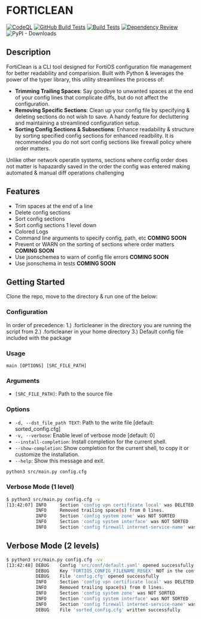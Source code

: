 # FORTICLEAN

[![CodeQL](https://github.com/ryanmerolle/forticlean/workflows/codeql/badge.svg)](https://github.com/ryanmerolle/forticlean/actions/workflows/codeql-analysis.yml)
[![GitHub Build Tests](https://github.com/ryanmerolle/forticlean/workflows/build-tests/badge.svg)](https://github.com/ryanmerolle/forticlean/actions/workflows/build-tests.yml)
[![Build Tests](https://img.shields.io/github/actions/workflow/status/ryanmerolle/forticlean/build-tests)](https://github.com/ryanmerolle/forticlean/actions/workflows/build-tests.yml)
[![Dependency Review](https://img.shields.io/github/actions/workflow/status/ryanmerolle/forticlean/build-tests)](https://github.com/ryanmerolle/forticlean/actions/workflows/dependency-review.yml)
![PyPI - Downloads](https://img.shields.io/pypi/dm/forticlean)

## Description

FortiClean is a CLI tool designed for FortiOS configuration file management for better readability and comparision.
Built with Python & leverages the power of the typer library, this utility streamlines the process of:

- **Trimming Trailing Spaces**: Say goodbye to unwanted spaces at the end of your config lines that complicate diffs, but do not affect the configuration.
- **Removing Specific Sections**: Clean up your config file by specifying & deleting sections do not wish to save. A handy feature for decluttering and maintaining a streamlined configuration setup.
- **Sorting Config Sections & Subsections**: Enhance readability & structure by sorting specified config sections for enhanced readbility. It is recommended you do not sort config sections like firewall policy where order matters.

Unlike other network operatin systems, sections where config order does not matter is hapazardly saved in the order the config was entered making automated & manual diff operations challenging

## Features

- Trim spaces at the end of a line
- Delete config sections
- Sort config sections
- Sort config sections 1 level down
- Colored Logs
- Command line arguments to specify config, path, etc **COMING SOON**
- Prevent or WARN on the sorting of sections where order matters **COMING SOON**
- Use jsonschemea to warn of config file errors **COMING SOON**
- Use jsonschema in tests **COMING SOON**

## Getting Started

Clone the repo, move to the directory & run one of the below:

### Configuration

In order of precedence:
1.) .forticleaner in the directory you are running the script from
2.) .forticleaner in your home directory
3.) Default config file included with the package

### Usage

```console
main [OPTIONS] [SRC_FILE_PATH]
```

### Arguments

- `[SRC_FILE_PATH]`: Path to the source file

### Options

- `-d, --dst_file_path TEXT`: Path to the write file  [default: sorted_config.cfg]
- `-v, --verbose`: Enable level of verbose mode  [default: 0]
- `--install-completion`: Install completion for the current shell.
- `--show-completion`: Show completion for the current shell, to copy it or customize the installation.
- `--help`: Show this message and exit.

```bash
python3 src/main.py config.cfg
```

### Verbose Mode (1 level)

```bash
$ python3 src/main.py config.cfg -v
[13:42:07] INFO     Section 'config vpn certificate local' was DELETED.                                                                               main.py:27
           INFO     Removed trailing space(s) from 0 lines.                                                                                           main.py:40
           INFO     Section 'config system zone' was NOT SORTED                                                                                       main.py:70
           INFO     Section 'config system interface' was NOT SORTED                                                                                  main.py:70
           INFO     Section 'config firewall internet-service-name' was SORTED                                                                        main.py:70
```

## Verbose Mode (2 levels)

```bash
$ python3 src/main.py config.cfg -vv
[13:42:48] DEBUG    Config 'src/conf/default.yaml' opened successfully                                                                               utils.py:57
           DEBUG    Key 'FORTIOS_CONFIG_FILENAME_REGEX' NOT in the config file. Defaulting to (.*).cfg.                                              utils.py:63
           DEBUG    File 'config.cfg' opened successfully                                                                                            utils.py:26
           INFO     Section 'config vpn certificate local' was DELETED.                                                                               main.py:27
           INFO     Removed trailing space(s) from 0 lines.                                                                                           main.py:40
           INFO     Section 'config system zone' was NOT SORTED                                                                                       main.py:70
           INFO     Section 'config system interface' was NOT SORTED                                                                                  main.py:70
           INFO     Section 'config firewall internet-service-name' was SORTED                                                                        main.py:70
           DEBUG    File 'sorted_config.cfg' written successfully                                                                                    utils.py:38
```
